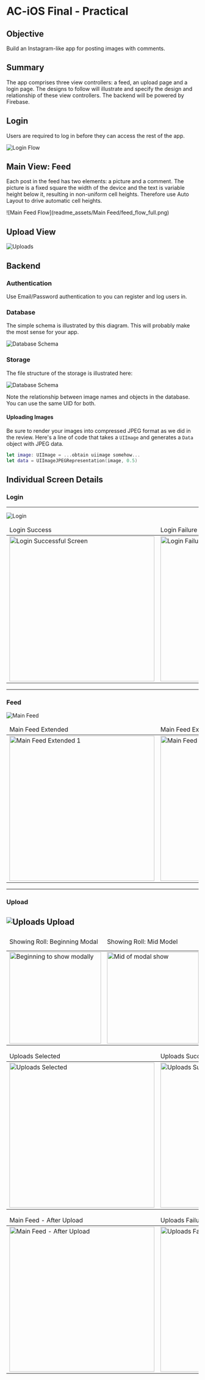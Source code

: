 # AC-iOS Final - Practical

## Objective

Build an Instagram-like app for posting images with comments.

## Summary

The app comprises three view controllers: a feed, an upload page and a login page. The designs to follow
will illustrate and specify the design and relationship of these view controllers.  The backend will be powered by Firebase.

## Login

Users are required to log in before they can access the rest of the app.

![Login Flow](readme_assets/Login/login_flow.png)


## Main View: Feed

Each post in the feed has two elements: a picture and a comment. The picture is a fixed square the width
of the device and the text is variable height below it, resulting in non-uniform cell heights.
Therefore use Auto Layout to drive automatic cell heights.

![Main Feed Flow](readme_assets/Main Feed/feed_flow_full.png)


## Upload View

![Uploads](readme_assets/Uploads/upload_flow_full.png)

## Backend

### Authentication

Use Email/Password authentication to you can register and log users in.

### Database

The simple schema is illustrated by this diagram.  This will probably make the most sense for your app.

![Database Schema](readme_assets/database.png)

### Storage

The file structure of the storage is illustrated here:

![Database Schema](readme_assets/storage.png)

Note the relationship between image names and objects in the database.  You can use the same UID for both.

#### Uploading Images

Be sure to render your images into compressed JPEG format as we did in the review.
Here's a line of code that takes a ```UIImage``` and generates a ```Data``` object
with JPEG data.

```swift
let image: UIImage = ...obtain uiimage somehow...
let data = UIImageJPEGRepresentation(image, 0.5)
```


## Individual Screen Details

### Login
---
![Login](readme_assets/Login/Login.png)

<table>
	<thead>
		<tr>
			<td>Login Success</td>
			<td>Login Failure</td>
		</tr>
	</thead>
	<tbody>
		<tr>
			<td width="400"><img src="./readme_assets/Login/Login%20-%20Success.png" width="380" alt="Login Successful Screen"></td>
			<td width="400"><img src="./readme_assets/Login/Login%20-%20Failed.png" width="380" alt="Login Failure Screen"></td>
		</tr>
	</tbody>
</table>

---

### Feed

![Main Feed](readme_assets/Main%20Feed/Main%20Feed.png)

<table>
	<thead>
		<tr>
			<td>Main Feed Extended</td>
			<td>Main Feed Extended Scaling</td>
		</tr>
	</thead>
	<tbody>
		<tr>
			<td width="400"><img src="./readme_assets/Main%20Feed/Main%20Feed%20-%20Extended%201.png" width="380" alt="Main Feed Extended 1"></td>
			<td width="400"><img src="./readme_assets/Main%20Feed/Main%20Feed%20-%20Extended%20Scaling.png" width="380" alt="Main Feed Extended Scaling"></td>
		</tr>
	</tbody>
</table>

---
### Upload

![Uploads Upload](readme_assets/Uploads/Upload.png)
---

<table>
	<thead>
		<tr>
			<td>Showing Roll: Beginning Modal</td>
			<td>Showing Roll: Mid Model</td>
			<td>Showing Roll: Finished Modal, Album View</td>
		</tr>
	</thead>
	<tbody>
		<tr>
			<td width="280"><img src="./readme_assets/Uploads/Upload%20-%20Show%20Roll.png" width="240" alt="Beginning to show modally"></td>
			<td width="280"><img src="./readme_assets/Uploads/Upload%20-%20Show%20Roll%20-%202.png" width="240" alt="Mid of modal show"></td>
			<td width="280"><img src="./readme_assets/Uploads/Albums.png" width="240" alt="Ending modal show animation"></td>
		</tr>
	</tbody>
</table>

<table>
	<thead>
		<tr>
			<td>Uploads Selected</td>
			<td>Uploads Success</td>
		</tr>
	</thead>
	<tbody>
		<tr>
			<td width="400"><img src="./readme_assets/Uploads/Upload%20-%20Selected.png" width="380" alt="Uploads Selected"></td>
			<td width="400"><img src="./readme_assets/Uploads/Upload%20-%20Success.png" width="380" alt="Uploads Successful"></td>
		</tr>
	</tbody>
</table>

<table>
	<thead>
		<tr>
			<td>Main Feed - After Upload</td>
			<td>Uploads Failure</td>
		</tr>
	</thead>
	<tbody>
		<tr>
			<td width="400"><img src="./readme_assets/Uploads/Main%20Feed.png" width="380" alt="Main Feed - After Upload"></td>
			<td width="400"><img src="./readme_assets/Uploads/Upload%20-%20Failed.png" width="380" alt="Uploads Failure"></td>
		</tr>
	</tbody>
</table>
